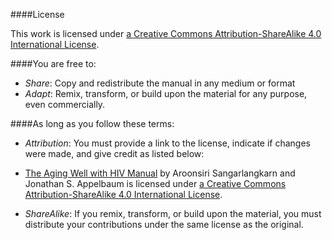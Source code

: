####License

This work is licensed under [a Creative Commons Attribution-ShareAlike 4.0 International License](http://creativecommons.org/licenses/by-sa/4.0/).

####You are free to:

- *Share*: Copy and redistribute the manual in any medium or format
- *Adapt*: Remix, transform, or build upon the material for any purpose, even commercially.

####As long as you follow these terms:

- *Attribution*: You must provide a link to the license, indicate if changes were made, and give credit as listed below:

- [The Aging Well with HIV Manual](http://junehowell.github.io/aging-well-with-hiv-manual/) by Aroonsiri Sangarlangkarn and Jonathan S. Appelbaum is licensed under [a Creative Commons Attribution-ShareAlike 4.0 International License](http://creativecommons.org/licenses/by-sa/4.0/).

- *ShareAlike*: If you remix, transform, or build upon the material, you must distribute your contributions under the same license as the original. 